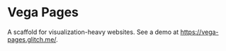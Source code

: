 # Vega Pages

A scaffold for visualization-heavy websites. See a demo at https://vega-pages.glitch.me/.
